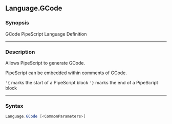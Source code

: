 Language.GCode
--------------

### Synopsis
GCode PipeScript Language Definition

---

### Description

Allows PipeScript to generate GCode.

PipeScript can be embedded within comments of GCode.

`'{` marks the start of a PipeScript block
`'}` marks the end of a PipeScript block

---

### Syntax
```PowerShell
Language.GCode [<CommonParameters>]
```
